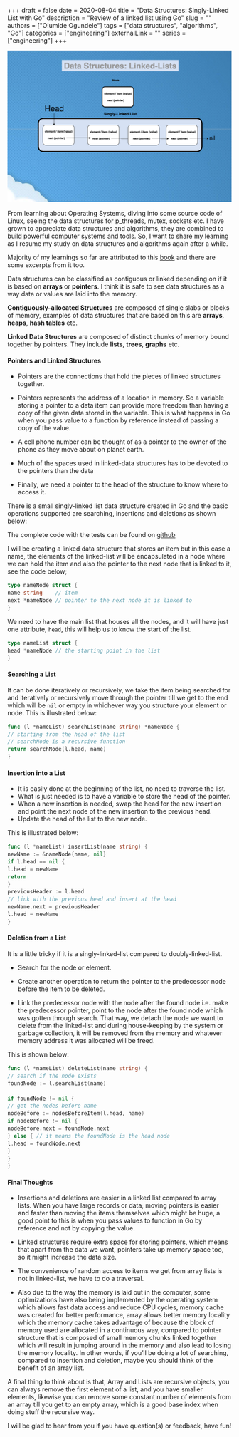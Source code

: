 +++
draft = false
date = 2020-08-04
title =  "Data Structures: Singly-Linked List with Go"
description = "Review of a linked list using Go"
slug = ""
authors = ["Olumide Ogundele"]
tags = ["data structures", "algorithms", "Go"]
categories = ["engineering"]
externalLink = ""
series = ["engineering"]
+++

![Alternate Text](./singly-linked-list.png)

From learning about Operating Systems, diving into some source code of Linux, seeing the data structures for p_threads, mutex, sockets etc. I have grown to appreciate data structures and algorithms, they are combined to build powerful computer systems and tools. So, I want to share my learning as I resume my study on data structures and algorithms again after a while.

Majority of my learnings so far are attributed to this [book](https://www.amazon.com/Algorithm-Design-Manual-Steven-Skiena/dp/1849967202) and there are some excerpts from it too.

Data structures can be classified as contiguous or linked depending on if it is based on **arrays** or **pointers**. I think it is safe to see data structures as a way data or values are laid into the memory.

**Contiguously-allocated Structures** are composed of single slabs or blocks of memory, examples of data structures that are based on this are **arrays**, **heaps**, **hash tables** etc.

**Linked Data Structures** are composed of distinct chunks of memory bound together by pointers. They include **lists**, **trees**, **graphs** etc.

#### Pointers and Linked Structures

* Pointers are the connections that hold the pieces of linked structures together.

* Pointers represents the address of a location in memory. So a variable storing a pointer to a data item can provide more freedom than having a copy of the given data stored in the variable. This is what happens in Go when you pass value to a function by reference instead of passing a copy of the value.

* A cell phone number can be thought of as a pointer to the owner of the phone as they move about on planet earth.

* Much of the spaces used in linked-data structures has to be devoted to the pointers than the data

* Finally, we need a pointer to the head of the structure to know where to access it.

There is a small singly-linked list data structure created in Go and the basic operations supported are searching, insertions and deletions as shown below:

The complete code with the tests can be found on [github](https://github.com/Lumexralph/go-datastructures-algorithms/blob/master/dataStructures/linkedList/linked_list_b.go)

I will be creating a linked data structure that stores an item but in this case a name, the elements of the linked-list will be encapsulated in a node where we can hold the item and also the pointer to the next node that is linked to it, see the code below;

```go
type nameNode struct {
name string    // item
next *nameNode // pointer to the next node it is linked to
}
```

We need to have the main list that houses all the nodes, and it will have just one attribute, `head`, this will help us to know the start of the list.

```go
type nameList struct {
head *nameNode // the starting point in the list
}
```

#### Searching a List

It can be done iteratively or recursively, we take the item being searched for and iteratively or recursively move through the pointer till we get to the end which will be `nil` or empty in whichever way you structure your element or node. This is illustrated below:

```go
func (l *nameList) searchList(name string) *nameNode {
// starting from the head of the list
// searchNode is a recursive function
return searchNode(l.head, name)
}
```

#### Insertion into a List

* It is easily done at the beginning of the list, no need to traverse the list.
* What is just needed is to have a variable to store the head of the pointer.
* When a new insertion is needed, swap the head for the new insertion and point the next node of the new insertion to the previous head.
* Update the head of the list to the new node.

This is illustrated below:

```go
func (l *nameList) insertList(name string) {
newName := &nameNode{name, nil}
if l.head == nil {
l.head = newName
return
}
previousHeader := l.head
// link with the previous head and insert at the head
newName.next = previousHeader
l.head = newName
}
```

#### Deletion from a List

It is a little tricky if it is a singly-linked-list compared to doubly-linked-list.

* Search for the node or element.

* Create another operation to return the pointer to the predecessor node before the item to be deleted.
* Link the predecessor node with the node after the found node i.e. make the predecessor pointer, point to the node after the found node which was gotten through search. That way, we detach the node we want to delete from the linked-list and during house-keeping by the system or garbage collection, it will be removed from the memory and whatever memory address it was allocated will be freed.

This is shown below:

```go
func (l *nameList) deleteList(name string) {
// search if the node exists
foundNode := l.searchList(name)

if foundNode != nil {
// get the nodes before name
nodeBefore := nodesBeforeItem(l.head, name)
if nodeBefore != nil {
nodeBefore.next = foundNode.next
} else { // it means the foundNode is the head node
l.head = foundNode.next
}
}
}
```

#### Final Thoughts

* Insertions and deletions are easier in a linked list compared to array lists.
When you have large records or data, moving pointers is easier and faster than moving the items themselves which might be huge, a good point to this is when you pass values to function in Go by reference and not by copying the value.

* Linked structures require extra space for storing pointers, which means that apart from the data we want, pointers take up memory space too, so it might increase the data size.
* The convenience of random access to items we get from array lists is not in linked-list, we have to do a traversal.

* Also due to the way the memory is laid out in the computer, some optimizations have also being implemented by the operating system which allows fast data access and reduce CPU cycles, memory cache was created for better performance, array allows better memory locality which the memory cache takes advantage of because the block of memory used are allocated in a continuous way, compared to pointer structure that is composed of small memory chunks linked together which will result in jumping around in the memory and also lead to losing the memory locality. In other words, if you’ll be doing a lot of searching, compared to insertion and deletion, maybe you should think of the benefit of an array list.

A final thing to think about is that, Array and Lists are recursive objects, you can always remove the first element of a list, and you have smaller elements, likewise you can remove some constant number of elements from an array till you get to an empty array, which is a good base index when doing stuff the recursive way.

I will be glad to hear from you if you have question(s) or feedback, have fun!
